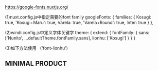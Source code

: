 https://google-fonts.nuxtjs.org/


(1)nuxt.config.js中指定需要的font family
  googleFonts: {
    families: {
      Kosugi: true,
      'Kosugi+Maru': true,
      Varela: true,
      'Varela+Round': true,
      Inter: true
    }
  },

(2)windi.config.js中定义字体关键字
  theme: {
    extend: {
      fontFamily: {
        sans: ['Nunito', ...defaultTheme.fontFamily.sans],
        lionhu: ['Kosugi']
      }
    }
  }

(3)如下方法使用  （‘font-lionhu’）
  <h2 class="text-md font-normal font-lionhu text-primary block mb-4">
            MINIMAL PRODUCT
  </h2>
